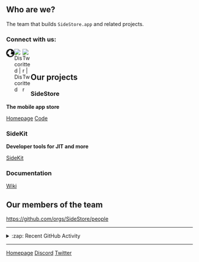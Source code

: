 <!-- 
Docs: How to use GitHub README and actions to auto-generate embedded content.
https://github.com/anuraghazra/github-readme-stats
https://www.youtube.com/watch?v=n6d4KHSKqGk
https://github.com/rahuldkjain/github-profile-readme-generator
 -->

## Who are we?

The team that builds `SideStore.app` and related projects.

### Connect with us:

<!--
[![Website](https://img.shields.io/website?label=sidestore.io&style=for-the-badge&url=https://sidestore.io)](https://sidestore.io)
[![Twitter Follow](https://img.shields.io/twitter/follow/sidestore_io?color=1DA1F2&logo=twitter&style=for-the-badge)](https://twitter.com/intent/follow?original_referer=https%3A%2F%2Fgithub.com%2Fsidestore&screen_name=sidestore)
[![GitHub Followers](https://img.shields.io/github/followers/sidestore?style=for-the-badge)]()
[![GitHub Sponsors](https://img.shields.io/github/sponsors/sidestore?style=for-the-badge
)]() 
-->

[<img align="left" alt="sidestore.io" width="22px" src="https://raw.githubusercontent.com/iconic/open-iconic/master/svg/globe.svg" />][website]
[<img align="left" alt="Discord | Discord" width="22px" src="https://cdn.jsdelivr.net/npm/simple-icons@v3/icons/discord.svg" />][discord]
[<img align="left" alt="Twitter | Twitter" width="22px" src="https://cdn.jsdelivr.net/npm/simple-icons@v3/icons/twitter.svg" />][twitter]

<br />
<br />

## Our projects

### SideStore

__The mobile app store__

[Homepage][website]
[Code][git.sidestore]

### SideKit

__Developer tools for JIT and more__

[SideKit][git.sidekit]

### Documentation

[Wiki][wiki]

## Our members of the team

https://github.com/orgs/SideStore/people

---

<details>
  <summary>:zap: Recent GitHub Activity</summary>

<!--START_SECTION:activity-->
1. ❗️ Opened issue [#655](https://github.com/SideStore/SideStore/issues/655) in [SideStore/SideStore](https://github.com/SideStore/SideStore)
2. 🗣 Commented on [#652](https://github.com/SideStore/SideStore/issues/652) in [SideStore/SideStore](https://github.com/SideStore/SideStore)
3. ❗️ Opened issue [#653](https://github.com/SideStore/SideStore/issues/653) in [SideStore/SideStore](https://github.com/SideStore/SideStore)
4. ❗️ Opened issue [#652](https://github.com/SideStore/SideStore/issues/652) in [SideStore/SideStore](https://github.com/SideStore/SideStore)
5. 🗣 Commented on [#156](https://github.com/SideStore/SideStore/issues/156) in [SideStore/SideStore](https://github.com/SideStore/SideStore)
6. ❗️ Opened issue [#47](https://github.com/SideStore/Community-Source/issues/47) in [SideStore/Community-Source](https://github.com/SideStore/Community-Source)
7. ❗️ Closed issue [#633](https://github.com/SideStore/SideStore/issues/633) in [SideStore/SideStore](https://github.com/SideStore/SideStore)
8. ❗️ Closed issue [#634](https://github.com/SideStore/SideStore/issues/634) in [SideStore/SideStore](https://github.com/SideStore/SideStore)
9. ❗️ Closed issue [#599](https://github.com/SideStore/SideStore/issues/599) in [SideStore/SideStore](https://github.com/SideStore/SideStore)
10. ❗️ Opened issue [#650](https://github.com/SideStore/SideStore/issues/650) in [SideStore/SideStore](https://github.com/SideStore/SideStore)
11. ❗️ Opened issue [#649](https://github.com/SideStore/SideStore/issues/649) in [SideStore/SideStore](https://github.com/SideStore/SideStore)
12. 🗣 Commented on [#644](https://github.com/SideStore/SideStore/issues/644) in [SideStore/SideStore](https://github.com/SideStore/SideStore)
13. ❗️ Opened issue [#647](https://github.com/SideStore/SideStore/issues/647) in [SideStore/SideStore](https://github.com/SideStore/SideStore)
14. ❗️ Opened issue [#646](https://github.com/SideStore/SideStore/issues/646) in [SideStore/SideStore](https://github.com/SideStore/SideStore)
15. 🗣 Commented on [#644](https://github.com/SideStore/SideStore/issues/644) in [SideStore/SideStore](https://github.com/SideStore/SideStore)
16. 🗣 Commented on [#644](https://github.com/SideStore/SideStore/issues/644) in [SideStore/SideStore](https://github.com/SideStore/SideStore)
17. 🗣 Commented on [#218](https://github.com/SideStore/SideStore/issues/218) in [SideStore/SideStore](https://github.com/SideStore/SideStore)
18. 🗣 Commented on [#18](https://github.com/SideStore/SideServer-Windows/issues/18) in [SideStore/SideServer-Windows](https://github.com/SideStore/SideServer-Windows)
19. ❌ Closed PR [#18](https://github.com/SideStore/SideServer-Windows/pull/18) in [SideStore/SideServer-Windows](https://github.com/SideStore/SideServer-Windows)
20. 🗣 Commented on [#578](https://github.com/SideStore/SideStore/issues/578) in [SideStore/SideStore](https://github.com/SideStore/SideStore)
<!--END_SECTION:activity-->

</details>

---

[Homepage][patreon] [Discord][discord] [Twitter][twitter]

<!--
- [Patreon][patreon]
- [OpenCollective][opencollective]
- [YouTube][youtube]
-->

[website]: https://sidestore.io
[wiki]: https://wiki.sidestore.io
[twitter]: https://twitter.com/sidestore_io
[discord]: https://discord.gg/sidestore-949183273383395328
[youtube]: https://youtube.com/TODO
[patreon]: https://www.patreon.com/SideStore
[opencollective]: https://opencollective.com/TODO
[git.sidestore]: https://github.com/SideStore/SideStore/
[git.sidekit]: https://github.com/SideStore/SideKit

